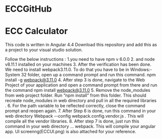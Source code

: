 # ECCGitHub
# ECC Calculator
This code is written in Angular 4.4 
Download this repository and add this as a project to your visual studio solution.
 
Follow the below instructions :
1.you need to have npm v 6.0.0
2. and node v8.11.1 installed on your machines
3. After the verification has been done. We need to install webpack3.11.0. To do that you have to be in Windows:-System 32 folder, open up a command prompt and run this command. npm install -g webpack@3.11.0 
4. After step 3 is done, navigate to the Web Project of your application and open a command prompt from there and run the command npm install webpack@3.11.0 
5. Remove the node_modules from web project folder. Run “npm install” from this folder. This should recreate node_modules in web directory and pull in all the required libraries . 
6. For the path variable to be reflected correctly, close the command prompt and reopen again. 
7. After Step 6 is done, run this command in your web directory Webpack --config webpack.config.vendor.js . This will compile all the vendor libraries. 
8. After step 7 is done, just run this command in your web directory … webpack. This will compile your angular app. 
UI screenng(ECCUI.png) is also attached for your reference.
